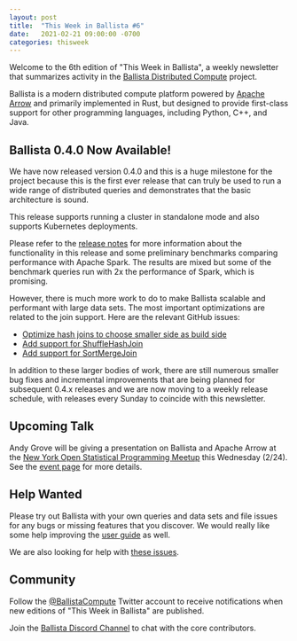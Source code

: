 ```yaml
---
layout: post
title:  "This Week in Ballista #6"
date:   2021-02-21 09:00:00 -0700
categories: thisweek
---
```


Welcome to the 6th edition of "This Week in Ballista", a weekly newsletter that summarizes activity in the 
[Ballista Distributed Compute](https://github.com/ballista-compute/ballista) project.

Ballista is a modern distributed compute platform powered by [Apache Arrow](https://arrow.apache.org/) and primarily 
implemented in Rust, but designed to provide first-class support for other programming languages, including Python, 
C++, and Java.

## Ballista 0.4.0 Now Available!

We have now released version 0.4.0 and this is a huge milestone for the project because this is the first ever 
release that can truly be used to run a wide range of distributed queries and demonstrates that the basic 
architecture is sound.

This release supports running a cluster in standalone mode and also supports Kubernetes deployments.

Please refer to the [release notes](2021-02-21-ballista-0.4.0.md) for more information about the functionality in 
this release and some preliminary benchmarks comparing performance with Apache Spark. The results are mixed but some
of the benchmark queries run with 2x the performance of Spark, which is promising.

However, there is much more work to do to make Ballista scalable and performant with large data sets. The most 
important optimizations are related to the join support. Here are the relevant GitHub issues:

- [Optimize hash joins to choose smaller side as build side](https://github.com/ballista-compute/ballista/issues/521)
- [Add support for ShuffleHashJoin](https://github.com/ballista-compute/ballista/issues/595)
- [Add support for SortMergeJoin](https://github.com/ballista-compute/ballista/issues/596)

In addition to these larger bodies of work, there are still numerous smaller bug fixes and incremental improvements 
that are being planned for subsequent 0.4.x releases and we are now moving to a weekly release schedule, with 
releases every Sunday to coincide with this newsletter.

## Upcoming Talk

Andy Grove will be giving a presentation on Ballista and Apache Arrow at the 
[New York Open Statistical Programming Meetup](https://www.meetup.com/nyhackr/) this Wednesday (2/24). See the 
[event page](https://www.meetup.com/nyhackr/events/276261812/) for more details.

## Help Wanted

Please try out Ballista with your own queries and data sets and file issues for any bugs or missing features that you
discover. We would really like some help improving the [user guide](https://ballistacompute.org/docs/) as well.

We are also looking for help with 
[these issues](https://github.com/ballista-compute/ballista/issues?q=is%3Aopen+label%3A%22help+wanted%22+label%3Arust).

## Community

Follow the [@BallistaCompute](https://twitter.com/BallistaCompute) Twitter account to receive notifications when new
editions of "This Week in Ballista" are published.

Join the [Ballista Discord Channel](https://discord.gg/95PMxSk) to chat with the core contributors.
